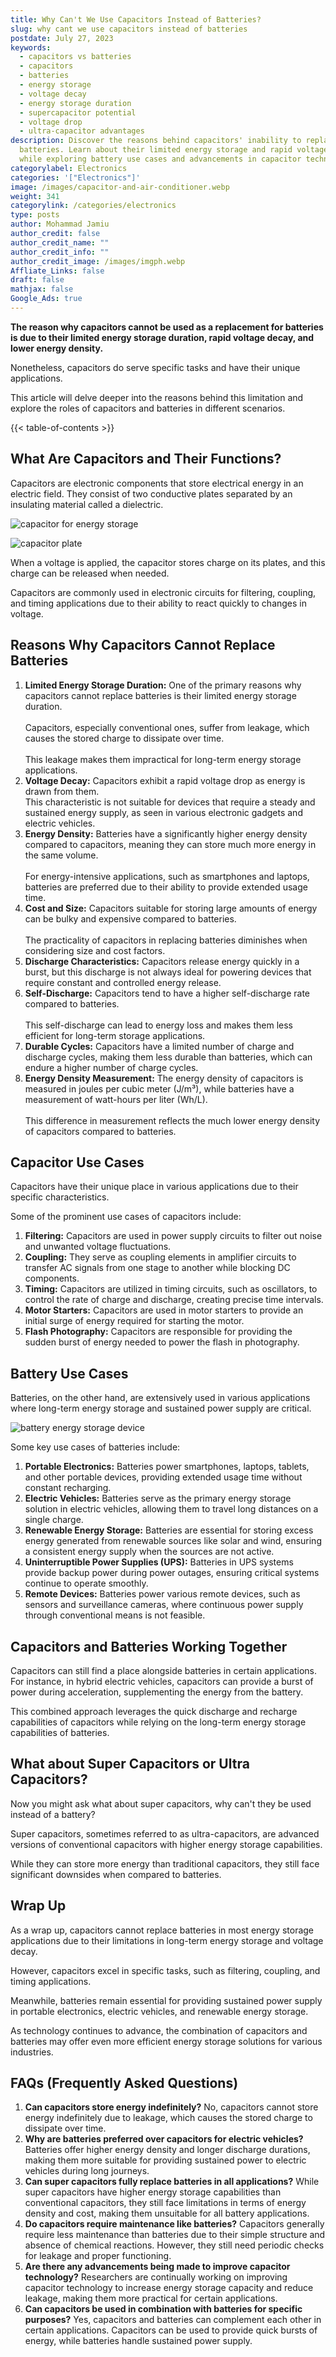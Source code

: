 ```yaml
---
title: Why Can't We Use Capacitors Instead of Batteries?
slug: why cant we use capacitors instead of batteries
postdate: July 27, 2023
keywords:
  - capacitors vs batteries
  - capacitors
  - batteries
  - energy storage
  - voltage decay
  - energy storage duration
  - supercapacitor potential
  - voltage drop
  - ultra-capacitor advantages
description: Discover the reasons behind capacitors' inability to replace
  batteries. Learn about their limited energy storage and rapid voltage decay,
  while exploring battery use cases and advancements in capacitor technology.
categorylabel: Electronics
categories: '["Electronics"]'
image: /images/capacitor-and-air-conditioner.webp
weight: 341
categorylink: /categories/electronics
type: posts
author: Mohammad Jamiu
author_credit: false
author_credit_name: ""
author_credit_info: ""
author_credit_image: /images/imgph.webp
Affliate_Links: false
draft: false
mathjax: false
Google_Ads: true
---
```

**The reason why capacitors cannot be used as a replacement for batteries is due to their limited energy storage duration, rapid voltage decay, and lower energy density.** 

Nonetheless, capacitors do serve specific tasks and have their unique applications. 

This article will delve deeper into the reasons behind this limitation and explore the roles of capacitors and batteries in different scenarios. 

{{< table-of-contents >}}

## **What Are Capacitors and Their Functions?**

Capacitors are electronic components that store electrical energy in an electric field. They consist of two conductive plates separated by an insulating material called a dielectric. 

![capacitor for energy storage](/images/capacitor-and-air-conditioner.webp "capacitor for energy storage")

![capacitor plate](/images/capacitorynew_2.webp "capacitor plate")

When a voltage is applied, the capacitor stores charge on its plates, and this charge can be released when needed. 

Capacitors are commonly used in electronic circuits for filtering, coupling, and timing applications due to their ability to react quickly to changes in voltage.

## **Reasons Why Capacitors Cannot Replace Batteries**

1. **Limited Energy Storage Duration:** One of the primary reasons why capacitors cannot replace batteries is their limited energy storage duration. \
   \
   Capacitors, especially conventional ones, suffer from leakage, which causes the stored charge to dissipate over time. \
   \
   This leakage makes them impractical for long-term energy storage applications.
2. **Voltage Decay:** Capacitors exhibit a rapid voltage drop as energy is drawn from them. \
   This characteristic is not suitable for devices that require a steady and sustained energy supply, as seen in various electronic gadgets and electric vehicles.
3. **Energy Density:** Batteries have a significantly higher energy density compared to capacitors, meaning they can store much more energy in the same volume. \
   \
   For energy-intensive applications, such as smartphones and laptops, batteries are preferred due to their ability to provide extended usage time.
4. **Cost and Size:** Capacitors suitable for storing large amounts of energy can be bulky and expensive compared to batteries. \
   \
   The practicality of capacitors in replacing batteries diminishes when considering size and cost factors.
5. **Discharge Characteristics:** Capacitors release energy quickly in a burst, but this discharge is not always ideal for powering devices that require constant and controlled energy release.
6. **Self-Discharge:** Capacitors tend to have a higher self-discharge rate compared to batteries. \
   \
   This self-discharge can lead to energy loss and makes them less efficient for long-term storage applications.
7. **Durable Cycles:** Capacitors have a limited number of charge and discharge cycles, making them less durable than batteries, which can endure a higher number of charge cycles.
8. **Energy Density Measurement:** The energy density of capacitors is measured in joules per cubic meter (J/m³), while batteries have a measurement of watt-hours per liter (Wh/L). \
   \
   This difference in measurement reflects the much lower energy density of capacitors compared to batteries.

## **Capacitor Use Cases**

Capacitors have their unique place in various applications due to their specific characteristics. 

Some of the prominent use cases of capacitors include:

1. **Filtering:** Capacitors are used in power supply circuits to filter out noise and unwanted voltage fluctuations.
2. **Coupling:** They serve as coupling elements in amplifier circuits to transfer AC signals from one stage to another while blocking DC components.
3. **Timing:** Capacitors are utilized in timing circuits, such as oscillators, to control the rate of charge and discharge, creating precise time intervals.
4. **Motor Starters:** Capacitors are used in motor starters to provide an initial surge of energy required for starting the motor.
5. **Flash Photography:** Capacitors are responsible for providing the sudden burst of energy needed to power the flash in photography.

## **Battery Use Cases**

Batteries, on the other hand, are extensively used in various applications where long-term energy storage and sustained power supply are critical. 

![battery energy storage device](/images/batteries.webp "battery energy storage device")

Some key use cases of batteries include:

1. **Portable Electronics:** Batteries power smartphones, laptops, tablets, and other portable devices, providing extended usage time without constant recharging.
2. **Electric Vehicles:** Batteries serve as the primary energy storage solution in electric vehicles, allowing them to travel long distances on a single charge.
3. **Renewable Energy Storage:** Batteries are essential for storing excess energy generated from renewable sources like solar and wind, ensuring a consistent energy supply when the sources are not active.
4. **Uninterruptible Power Supplies (UPS):** Batteries in UPS systems provide backup power during power outages, ensuring critical systems continue to operate smoothly.
5. **Remote Devices:** Batteries power various remote devices, such as sensors and surveillance cameras, where continuous power supply through conventional means is not feasible.

## **Capacitors and Batteries Working Together**

Capacitors can still find a place alongside batteries in certain applications. For instance, in hybrid electric vehicles, capacitors can provide a burst of power during acceleration, supplementing the energy from the battery. 

This combined approach leverages the quick discharge and recharge capabilities of capacitors while relying on the long-term energy storage capabilities of batteries.

## **What about Super Capacitors or Ultra Capacitors?**

Now you might ask what about super capacitors, why can't they be used instead of a battery?

Super capacitors, sometimes referred to as ultra-capacitors, are advanced versions of conventional capacitors with higher energy storage capabilities. 

While they can store more energy than traditional capacitors, they still face significant downsides when compared to batteries.

## **Wrap Up**

As a wrap up, capacitors cannot replace batteries in most energy storage applications due to their limitations in long-term energy storage and voltage decay. 

However, capacitors excel in specific tasks, such as filtering, coupling, and timing applications. 

Meanwhile, batteries remain essential for providing sustained power supply in portable electronics, electric vehicles, and renewable energy storage. 

As technology continues to advance, the combination of capacitors and batteries may offer even more efficient energy storage solutions for various industries.

## **FAQs (Frequently Asked Questions)**

1. **Can capacitors store energy indefinitely?** No, capacitors cannot store energy indefinitely due to leakage, which causes the stored charge to dissipate over time.
2. **Why are batteries preferred over capacitors for electric vehicles?** Batteries offer higher energy density and longer discharge durations, making them more suitable for providing sustained power to electric vehicles during long journeys.
3. **Can super capacitors fully replace batteries in all applications?** While super capacitors have higher energy storage capabilities than conventional capacitors, they still face limitations in terms of energy density and cost, making them unsuitable for all battery applications.
4. **Do capacitors require maintenance like batteries?** Capacitors generally require less maintenance than batteries due to their simple structure and absence of chemical reactions. However, they still need periodic checks for leakage and proper functioning.
5. **Are there any advancements being made to improve capacitor technology?** Researchers are continually working on improving capacitor technology to increase energy storage capacity and reduce leakage, making them more practical for certain applications.
6. **Can capacitors be used in combination with batteries for specific purposes?** Yes, capacitors and batteries can complement each other in certain applications. Capacitors can be used to provide quick bursts of energy, while batteries handle sustained power supply.